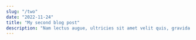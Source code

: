 ```yaml
---
slug: "/two"
date: "2022-11-24"
title: "My second blog post"
description: "Nam lectus augue, ultricies sit amet velit quis, gravida tincidunt orci."
---
```

